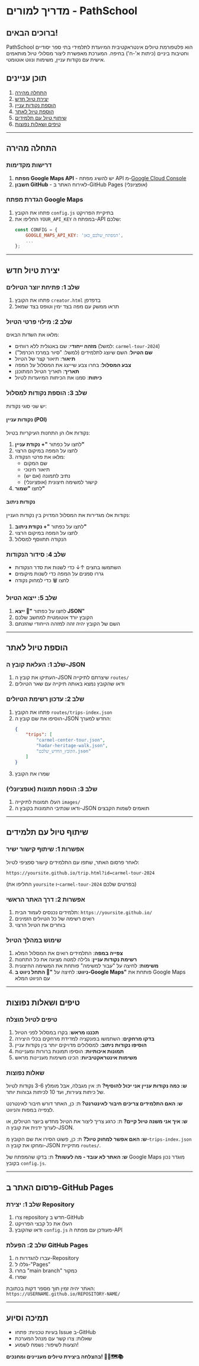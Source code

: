 # מדריך למורים - PathSchool

## ברוכים הבאים!

PathSchool הוא פלטפורמת טיולים אינטראקטיבית המיועדת לתלמידי בתי ספר יסודיים וחטיבות ביניים (כיתות א'-ח') בחיפה. המערכת מאפשרת ליצור מסלולי טיול מותאמים אישית עם נקודות עניין, משימות ונווט אוטומטי.

## תוכן עניינים

1. [התחלה מהירה](#התחלה-מהירה)
2. [יצירת טיול חדש](#יצירת-טיול-חדש)
3. [הוספת נקודות עניין](#הוספת-נקודות-עניין)
4. [הוספת טיול לאתר](#הוספת-טיול-לאתר)
5. [שיתוף טיול עם תלמידים](#שיתוף-טיול-עם-תלמידים)
6. [טיפים ושאלות נפוצות](#טיפים-ושאלות-נפוצות)

---

## התחלה מהירה

### דרישות מקדימות

1. **מפתח Google Maps API** - יש להשיג מפתח API מ-[Google Cloud Console](https://console.cloud.google.com/)
2. **חשבון GitHub** - לאירוח האתר ב-GitHub Pages (אופציונלי)

### הגדרת מפתח Google Maps

1. פתחו את הקובץ `config.js` בתיקיית הפרויקט
2. החליפו את `YOUR_API_KEY` במפתח ה-API שלכם:
   ```javascript
   const CONFIG = {
       GOOGLE_MAPS_API_KEY: 'המפתח_שלכם_כאן',
       ...
   };
   ```

---

## יצירת טיול חדש

### שלב 1: פתיחת יוצר הטיולים

1. פתחו את הקובץ `creator.html` בדפדפן
2. תראו ממשק עם מפה בצד ימין וטופס בצד שמאל

### שלב 2: מילוי פרטי הטיול

מלאו את השדות הבאים:

- **מזהה ייחודי**: שם באנגלית ללא רווחים (למשל: `carmel-tour-2024`)
- **שם הטיול**: השם שיוצג לתלמידים (למשל: "סיור במרכז הכרמל")
- **תיאור**: תיאור קצר של הטיול
- **צבע המסלול**: בחרו צבע שיייצג את המסלול על המפה
- **תאריך**: תאריך הטיול המתוכנן
- **כיתות**: סמנו את הכיתות המיועדות לטיול

### שלב 3: הוספת נקודות למסלול

יש שני סוגי נקודות:

#### נקודות עניין (POI)
נקודות אלו הן התחנות העיקריות בטיול:

1. לחצו על כפתור **"+ נקודת עניין"**
2. לחצו על המפה במיקום הרצוי
3. מלאו את פרטי הנקודה:
   - שם המקום
   - תיאור חינוכי
   - נתיב לתמונה (אם יש)
   - קישור למשימה חיצונית (אופציונלי)
4. לחצו **"שמור"**

#### נקודות ניתוב
נקודות אלו מגדירות את המסלול המדויק בין נקודות העניין:

1. לחצו על כפתור **"+ נקודת ניתוב"**
2. לחצו על המפה במיקום הרצוי
3. הנקודה תתווסף למסלול

### שלב 4: סידור הנקודות

- השתמשו בחצים ↑↓ כדי לשנות את סדר הנקודות
- גררו סמנים על המפה כדי לשנות מיקומים
- לחצו 🗑️ כדי למחוק נקודה

### שלב 5: ייצוא הטיול

1. לחצו על כפתור **"💾 ייצא JSON"**
2. הקובץ יורד אוטומטית למחשב שלכם
3. השם של הקובץ יהיה זהה למזהה הייחודי שהזנתם

---

## הוספת טיול לאתר

### שלב 1: העלאת קובץ ה-JSON

1. העתיקו את קובץ ה-JSON שיצרתם לתיקייה `routes/`
2. ודאו שהקובץ נמצא באותה תיקייה עם שאר הטיולים

### שלב 2: עדכון רשימת הטיולים

1. פתחו את הקובץ `routes/trips-index.json`
2. הוסיפו את שם קובץ ה-JSON החדש למערך:
   ```json
   {
       "trips": [
           "carmel-center-tour.json",
           "hadar-heritage-walk.json",
           "הקובץ_החדש_שלכם.json"
       ]
   }
   ```
3. שמרו את הקובץ

### שלב 3: הוספת תמונות (אופציונלי)

1. העלו תמונות לתיקייה `images/`
2. ודאו שנתיבי התמונות בקובץ ה-JSON תואמים לשמות הקבצים

---

## שיתוף טיול עם תלמידים

### אפשרות 1: שיתוף קישור ישיר

לאחר פרסום האתר, שתפו עם התלמידים קישור ספציפי לטיול:

```
https://yoursite.github.io/trip.html?id=carmel-tour-2024
```

(החליפו את `yoursite` ו-`carmel-tour-2024` בפרטים שלכם)

### אפשרות 2: דרך האתר הראשי

1. תלמידים נכנסים לעמוד הבית: `https://yoursite.github.io/`
2. רואים רשימה של כל הטיולים הזמינים
3. בוחרים את הטיול הרצוי

### שימוש במהלך הטיול

1. **צפייה במפה**: התלמידים רואים את המסלול המלא
2. **רשימת נקודות עניין**: גלילה למטה מציגה את כל התחנות
3. **משימות**: לחיצה על "עבור למשימה" פותחת את המשימה החיצונית
4. **ניווט**: לחיצה על **"🧭 התחל ניווט ב-Google Maps"** פותחת את Google Maps עם הניווט המלא

---

## טיפים ושאלות נפוצות

### טיפים לטיול מוצלח

1. **תכננו מראש**: בקרו במסלול לפני הטיול
2. **בדקו מרחקים**: השתמשו בפונקציה למדידת מרחקים בכלי היצירה
3. **הוסיפו נקודות ניתוב**: למסלולים מדויקים יותר בין נקודות עניין
4. **תמונות איכותיות**: הוסיפו תמונות ברורות ומעניינות
5. **משימות אינטראקטיביות**: הכינו משימות מעניינות מראש

### שאלות נפוצות

**ש: כמה נקודות עניין אני יכול להוסיף?**
ת: אין מגבלה, אבל מומלץ 3-6 נקודות לטיול של כיתות צעירות, ועד 10 לכיתות גבוהות יותר.

**ש: האם התלמידים צריכים חיבור לאינטרנט?**
ת: כן, האתר דורש חיבור לאינטרנט לצפייה במפות והניווט.

**ש: איך אני משנה טיול קיים?**
ת: כרגע צריך ליצור את הטיול מחדש ביוצר הטיולים, או לערוך ידנית את קובץ ה-JSON.

**ש: האם אפשר למחוק טיול?**
ת: כן, פשוט הסירו את שם הקובץ מ-`trips-index.json` ומחקו את קובץ ה-JSON מתיקיית `routes/`.

**ש: האתר לא עובד - מה לעשות?**
ת: בדקו שהמפתח של Google Maps מוגדר נכון בקובץ `config.js`.

---

## פרסום האתר ב-GitHub Pages

### שלב 1: יצירת Repository

1. צרו repository חדש ב-GitHub
2. העלו את כל קבצי הפרויקט
3. ודאו שהקובץ `config.js` מעודכן עם מפתח ה-API

### שלב 2: הפעלת GitHub Pages

1. עברו להגדרות ה-Repository
2. גללו ל-"Pages"
3. בחרו "main branch" כמקור
4. שמרו

האתר יהיה זמין תוך מספר דקות בכתובת:
`https://USERNAME.github.io/REPOSITORY-NAME/`

---

## תמיכה וסיוע

- בעיות טכניות: פתחו Issue ב-GitHub
- שאלות: צרו קשר עם מנהל המערכת
- הצעות לשיפור: נשמח לשמוע!

**בהצלחה ביצירת טיולים מעניינים ומחנכים! 🚶‍♂️🗺️📚**
